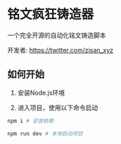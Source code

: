# 铭文疯狂铸造器
一个完全开源的自动化铭文铸造脚本

 
开发者: https://twitter.com/zisan_xyz
## 如何开始

1. 安装Node.js环境

2. 进入项目，使用以下命令启动

```bash
npm i # 安装依赖

npm run dev # 本地启动项目
```


